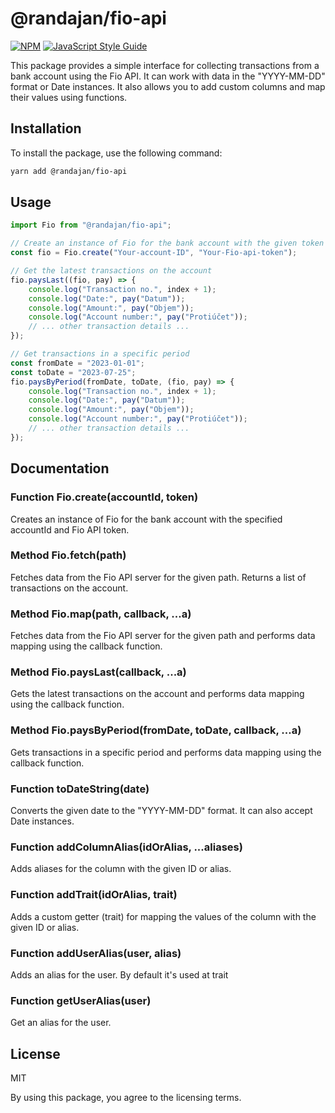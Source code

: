 # @randajan/fio-api

[![NPM](https://img.shields.io/npm/v/@randajan/fio-api.svg)](https://www.npmjs.com/package/@randajan/fio-api) [![JavaScript Style Guide](https://img.shields.io/badge/code_style-standard-brightgreen.svg)](https://standardjs.com)


This package provides a simple interface for collecting transactions from a bank account using the Fio API. It can work with data in the "YYYY-MM-DD" format or Date instances. It also allows you to add custom columns and map their values using functions.

## Installation
To install the package, use the following command:

```bash
yarn add @randajan/fio-api
```

## Usage
```javascript
import Fio from "@randajan/fio-api";

// Create an instance of Fio for the bank account with the given token
const fio = Fio.create("Your-account-ID", "Your-Fio-api-token");

// Get the latest transactions on the account
fio.paysLast((fio, pay) => {
    console.log("Transaction no.", index + 1);
    console.log("Date:", pay("Datum"));
    console.log("Amount:", pay("Objem"));
    console.log("Account number:", pay("Protiúčet"));
    // ... other transaction details ...
});

// Get transactions in a specific period
const fromDate = "2023-01-01";
const toDate = "2023-07-25";
fio.paysByPeriod(fromDate, toDate, (fio, pay) => {
    console.log("Transaction no.", index + 1);
    console.log("Date:", pay("Datum"));
    console.log("Amount:", pay("Objem"));
    console.log("Account number:", pay("Protiúčet"));
    // ... other transaction details ...
});
```

## Documentation

### Function Fio.create(accountId, token)
Creates an instance of Fio for the bank account with the specified accountId and Fio API token.

### Method Fio.fetch(path)
Fetches data from the Fio API server for the given path. Returns a list of transactions on the account.

### Method Fio.map(path, callback, ...a)
Fetches data from the Fio API server for the given path and performs data mapping using the callback function.

### Method Fio.paysLast(callback, ...a)
Gets the latest transactions on the account and performs data mapping using the callback function.

### Method Fio.paysByPeriod(fromDate, toDate, callback, ...a)
Gets transactions in a specific period and performs data mapping using the callback function.

### Function toDateString(date)
Converts the given date to the "YYYY-MM-DD" format. It can also accept Date instances.

### Function addColumnAlias(idOrAlias, ...aliases)
Adds aliases for the column with the given ID or alias.

### Function addTrait(idOrAlias, trait)
Adds a custom getter (trait) for mapping the values of the column with the given ID or alias.

### Function addUserAlias(user, alias)
Adds an alias for the user. By default it's used at trait

### Function getUserAlias(user)
Get an alias for the user.

## License
MIT

By using this package, you agree to the licensing terms.